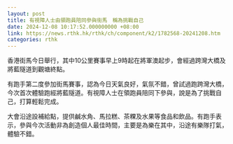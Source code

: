 ```yaml
---
layout: post
title: 有視障人士由領跑員陪同參與街馬　稱為挑戰自己
date: 2024-12-08 10:17:52.000000000 +08:00
link: https://news.rthk.hk/rthk/ch/component/k2/1782568-20241208.htm
categories: rthk
---
```


香港街馬今日舉行，其中10公里賽事早上9時起在將軍澳起步，會經過跨灣大橋及將藍隧道到觀塘終點。

有跑手第二度參加街馬賽事，認為今日天氣良好，氣氛不錯，曾試過跑跨灣大橋，今次首次體驗跑經將藍隧道。有視障人士在領跑員陪同下參與，說是為了挑戰自己，打算輕鬆完成。

大會沿途設補給點，提供鹹水角、馬拉糕、茶粿及水果等食品和飲品。有跑手表示，參與今次活動非為創造個人最佳時間，主要是為樂在其中，沿途有樂隊打氣，體驗不錯。
